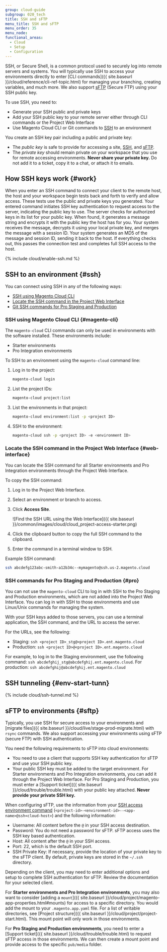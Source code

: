 ```yaml
---
group: cloud-guide
subgroup: 020_tech
title: SSH and sFTP
menu_title: SSH and sFTP
menu_order: 35
menu_node:
functional_areas:
  - Cloud
  - Setup
  - Configuration
---
```


SSH, or Secure Shell, is a common protocol used to securely log into remote servers and systems. You will typically use SSH to access your environments directly to enter [CLI commands]({{ site.baseurl }}/cloud/reference/cli-ref-topic.html) for managing your branching, creating variables, and much more. We also support [sFTP](#sftp) (Secure FTP) using your SSH public key.

To use SSH, you need to:

*  Generate your SSH public and private keys
*  Add your SSH public key to your remote server either through CLI commands or the Project Web Interface
*  Use Magento Cloud CLI or Git commands to [SSH](#ssh) to an environment

You create an SSH key pair including a public and private key:

*  The _public key_ is safe to provide for accessing a site, [SSH](#ssh), and [sFTP](#sftp).
*  The _private key_ should remain private on your workspace that you use for remote accessing environments. **Never share your private key.** Do not add it to a ticket, copy it to a chat, or attach it to emails.

## How SSH keys work {#work}

When you enter an SSH command to connect your client to the remote host, the host and your workspace begin tests back and forth to verify and allow access. These tests use the public and private keys you generated. Your entered command initiates SSH key authentication to request access to the server, indicating the public key to use. The server checks for authorized keys in its list for your public key. When found, it generates a message string and encrypts it with the public key the host has for you. Your system receives the message, decrypts it using your local private key, and merges the message with a session ID. Your system generates an MD5 of the message and session ID, sending it back to the host. If everything checks out, this passes the connection test and completes full SSH access to the host.

{% include cloud/enable-ssh.md %}

## SSH to an environment {#ssh}

You can connect using SSH in any of the following ways:

*  [SSH using Magento Cloud CLI](#magento-cli)
*  [Locate the SSH command in the Project Web Interface](#web-interface)
*  [Git SSH commands for Pro Staging and Production](#pro)

### SSH using Magento Cloud CLI {#magento-cli}

The `magento-cloud` CLI commands can only be used in environments with the software installed. These environments include:

*  Starter environments
*  Pro Integration environments

To SSH to an environment using the `magento-cloud` command line:

1. Log in to the project:

   ```bash
   magento-cloud login
   ```

1. List the project IDs:

   ```bash
   magento-cloud project:list
   ```

1. List the environments in that project:

   ```bash
   magento-cloud environment:list -p <project ID>
   ```

1. SSH to the environment:

   ```bash
   magento-cloud ssh -p <project ID> -e <environment ID>
   ```

### Locate the SSH command in the Project Web Interface {#web-interface}

You can locate the SSH command for all Starter environments and Pro Integration environments through the Project Web Interface.

To copy the SSH command:

1. Log in to the Project Web Interface.
1. Select an environment or branch to access.
1. Click **Access Site**.

   ![Find the SSH URL using the Web Interface]({{ site.baseurl }}/common/images/cloud/cloud_project-access-starter.png)

1. Click the clipboard button to copy the full SSH command to the clipboard.
1. Enter the command in a terminal window to SSH.

Example SSH command:

```bash
ssh abcdefg123abc-smith-a12b34c--mymagento@ssh.us-2.magento.cloud
```

### SSH commands for Pro Staging and Production {#pro}

You can not use the `magento-cloud` CLI to log in with SSH to the Pro Staging and Production environments, which are not added into the Project Web Interface. You can log in with SSH to those environments and use Linux/Unix commands for managing the system.

With your SSH keys added to those servers, you can use a terminal application, the SSH command, and the URL to access the server.

For the URLs, see the following:

*  Staging: `ssh <project ID>_stg@<project ID>.ent.magento.cloud`
*  Production: `ssh <project ID>@<project ID>.ent.magento.cloud`

For example, to log in to the Staging environment, use the following command: `ssh abcdefghij_stg@abcdefghij.ent.magento.cloud`. For production: `ssh abcdefghij@abcdefghij.ent.magento.cloud`

## SSH tunneling {#env-start-tunn}

{% include cloud/ssh-tunnel.md %}

## sFTP to environments {#sftp}

Typically, you use SSH for secure access to your environments and [migrate files]({{ site.baseurl }}/cloud/live/stage-prod-migrate.html) with `rsync` commands. We also support accessing your environments using sFTP (secure FTP) with SSH authentication.

You need the following requirements to sFTP into cloud environments:

*  You need to use a client that supports SSH key authentication for sFTP and use your SSH public key.
*  Your public SSH key must be added to the target environment. For Starter environments and Pro Integration environments, you can add it through the Project Web Interface. For Pro Staging and Production, you must enter a [Support ticket]({{ site.baseurl }}/cloud/trouble/trouble.html) with your public key attached. **Never provide your private SSH key.**

When configuring sFTP, use the information from your [SSH access environment command](#ssh) (`<project-id>-<environment-id>--<app-name>@ssh<cloud-host>`) and the following information:

*  Username: All content before the `@` in your SSH access destination.
*  Password: You do not need a password for sFTP. sFTP access uses the SSH key based authentication.
*  Host: All content after the `@` in your SSH access.
*  Port: 22, which is the default SSH port.
*  SSH Private Key: If necessary, provide the location of your private key to the sFTP client. By default, private keys are stored in the `~/.ssh` directory.

Depending on the client, you may need to enter additional options and setup to complete SSH authentication for sFTP. Review the documentation for your selected client.

For **Starter environments and Pro Integration environments**, you may also want to consider [adding a `mount`]({{ site.baseurl }}/cloud/project/magento-app-properties.html#mounts) for access to a specific directory. You would add the mount to your `.magento.app.yaml` file. For a list of writable directories, see [Project structure]({{ site.baseurl }}/cloud/project/project-start.html). This mount point will only work in those environments.

For **Pro Staging and Production environments**, you need to enter a [Support ticket]({{ site.baseurl }}/cloud/trouble/trouble.html) to request sFTP access in those environments. We can then create a mount point and provide access to the specific `pub/media` folder.
